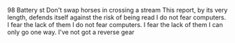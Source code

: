 98 Battery st
Don't swap horses in crossing a stream
This report, by its very length, defends itself against the risk of being read
I do not fear computers. I fear the lack of them
I do not fear computers. I fear the lack of them
I can only go one way. I've not got a reverse gear
